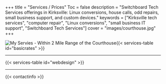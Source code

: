 +++
title = "Services / Prices"
Toc = false
description = "Switchboard Tech Services offerings in Kirksville: Linux conversions, house calls, odd repairs, small business support, and custom devices."
keywords = ["Kirksville tech services", "computer repair", "Linux conversions", "small business IT support", "Switchboard Tech Services"]
cover = "images/courthouse.jpg"
+++

![My Servies - Within 2 Mile Range of the Courthouse](/images/courthouse.jpg){{< services-table id="basicrates" >}}

---

{{< services-table id="webdesign" >}}

--- 

{{< contactinfo >}}

